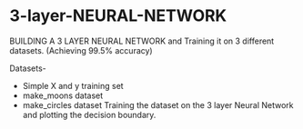 # 3-layer-NEURAL-NETWORK
BUILDING A 3 LAYER NEURAL NETWORK and Training it on 3 different datasets. (Achieving 99.5% accuracy)

Datasets-
- Simple X and y training set
- make_moons dataset
- make_circles dataset
Training the dataset on the 3 layer Neural Network and plotting the decision boundary.
